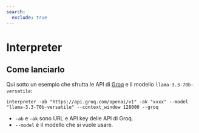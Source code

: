 ```yaml
---
search:
  exclude: true
---
```


# Interpreter

## Come lanciarlo

Qui sotto un esempio che sfrutta le API di [Groq](https://groq.com/) e il modello `llama-3.3-70b-versatile`:

```
interpreter -ab "https://api.groq.com/openai/v1" -ak "xxxx" --model "llama-3.3-70b-versatile" --context_window 128000 --groq
```

- `-ab` e `-ak` sono URL e API key delle API di Groq.
- `--model` è il modello che si vuole usare.
